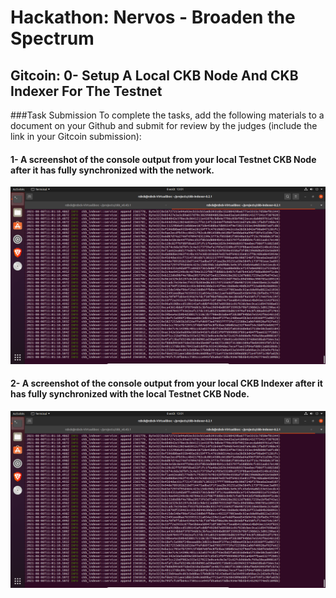 # Hackathon: Nervos - Broaden the Spectrum
## Gitcoin: 0- Setup A Local CKB Node And CKB Indexer For The Testnet

###Task Submission
To complete the tasks, add the following materials to a document on your Github and submit for review by the judges (include the link in your Gitcoin submission):

#### 1- A screenshot of the console output from your local Testnet CKB Node after it has fully synchronized with the network.
![alt text](https://github.com/Rzbck/Rzbck-Nervos/blob/main/0-%20Setup%20A%20Local%20CKB%20Node%20And%20CKB%20Indexer%20For%20The%20Testnet/img/local%20CKB%20Indexer.PNG?raw=true)
#### 2- A screenshot of the console output from your local CKB Indexer after it has fully synchronized with the local Testnet CKB Node.
![alt text](https://github.com/Rzbck/Rzbck-Nervos/blob/main/0-%20Setup%20A%20Local%20CKB%20Node%20And%20CKB%20Indexer%20For%20The%20Testnet/img/local%20CKB%20Indexer.PNG?raw=true)
